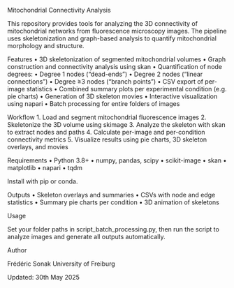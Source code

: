Mitochondrial Connectivity Analysis

This repository provides tools for analyzing the 3D connectivity of mitochondrial networks from fluorescence microscopy images. The pipeline uses skeletonization and graph-based analysis to quantify mitochondrial morphology and structure.

Features
	•	3D skeletonization of segmented mitochondrial volumes
	•	Graph construction and connectivity analysis using skan
	•	Quantification of node degrees:
	•	Degree 1 nodes (“dead-ends”)
	•	Degree 2 nodes (“linear connections”)
	•	Degree ≥3 nodes (“branch points”)
	•	CSV export of per-image statistics
	•	Combined summary plots per experimental condition (e.g. pie charts)
	•	Generation of 3D skeleton movies
	•	Interactive visualization using napari
	•	Batch processing for entire folders of images

Workflow
	1.	Load and segment mitochondrial fluorescence images
	2.	Skeletonize the 3D volume using skimage
	3.	Analyze the skeleton with skan to extract nodes and paths
	4.	Calculate per-image and per-condition connectivity metrics
	5.	Visualize results using pie charts, 3D skeleton overlays, and movies

Requirements
	•	Python 3.8+
	•	numpy, pandas, scipy
	•	scikit-image
	•	skan
	•	matplotlib
	•	napari
	•	tqdm

Install with pip or conda.

Outputs
	•	Skeleton overlays and summaries
	•	CSVs with node and edge statistics
	•	Summary pie charts per condition
	•	3D animation of skeletons

Usage

Set your folder paths in script_batch_processing.py, then run the script to analyze images and generate all outputs automatically.

Author

Frédéric Sonak
University of Freiburg

Updated: 30th May 2025


